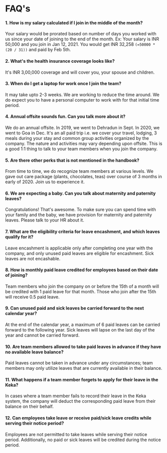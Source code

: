 # FAQ's


#### 1. How is my salary calculated if I join in the middle of the month?
Your salary would be prorated based on number of days you worked with us since your date of joining to the end of the month. Ex: Your salary is INR 50,000 and you join in Jan 12, 2021. You would get INR 32,258 `(=50000 * (20 / 31))` and paid by Feb 5th.

#### 2. What's the health insurance coverage looks like?
It's INR 3,00,000 coverage and will cover you, your spouse and children.

#### 3. When do I get a laptop for work once I join the team?
It may take upto 2-3 weeks. We are working to reduce the time around. We do expect you to have a personal computer to work with for that initial time period.

#### 4. Annual offsite sounds fun. Can you talk more about it?
We do an annual offsite. In 2019, we went to Dehradun in Sept. In 2020, we went to Goa in Dec. It's an all paid trip i.e. we cover your travel, lodging, 3 meals during your stay and common group activities organized by the company. The nature and activities may vary depending upon offsite. This is a good 1:1 thing to talk to your team members when you join the company.

#### 5. Are there other perks that is not mentioned in the handbook?
From time to time, we do recognize team members at various levels. We gave out care package (plants, chocolates, teas) over course of 3 months in early of 2020. Join us to experience it.

#### 6. We are expecting a baby. Can you talk about maternity and paternity leaves?
Congratulations! That's awesome. To make sure you can spend time with your family and the baby, we have provision for maternity and paternity leaves. Please talk to your HR about it.

#### 7. What are the eligibility criteria for leave encashment, and which leaves qualify for it?
Leave encashment is applicable only after completing one year with the company, and only unused paid leaves are eligible for encashment. Sick leaves are not encashable.

#### 8. How is monthly paid leave credited for employees based on their date of joining?
Team members who join the company on or before the 15th of a month will be credited with 1 paid leave for that month. Those who join after the 15th will receive 0.5 paid leave.

#### 9. Can unused paid and sick leaves be carried forward to the next calendar year?
At the end of the calendar year, a maximum of 6 paid leaves can be carried forward to the following year. Sick leaves will lapse on the last day of the year and cannot be carried forward.

#### 10. Are team members allowed to take paid leaves in advance if they have no available leave balance?
Paid leaves cannot be taken in advance under any circumstances; team members may only utilize leaves that are currently available in their balance.

#### 11. What happens if a team member forgets to apply for their leave in the Keka?
In cases where a team member fails to record their leave in the Keka system, the company will deduct the corresponding paid leave from their balance on their behalf.

#### 12. Can employees take leave or receive paid/sick leave credits while serving their notice period?
Employees are not permitted to take leaves while serving their notice period. Additionally, no paid or sick leaves will be credited during the notice period.